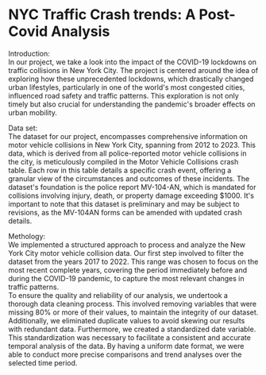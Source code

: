 # NYC Traffic Crash trends: A Post-Covid Analysis
Introduction:   
In our project, we take a look into the impact of the COVID-19 lockdowns on traffic collisions in New York City. The project is centered around the idea of exploring how these unprecedented lockdowns, which drastically changed urban lifestyles, particularly in one of the world's most congested cities, influenced road safety and traffic patterns. This exploration is not only timely but also crucial for understanding the pandemic's broader effects on urban mobility.

Data set:  
The dataset for our project, encompasses comprehensive information on motor vehicle collisions in New York City, spanning from 2012 to 2023. This data, which is derived from all police-reported motor vehicle collisions in the city, is meticulously compiled in the Motor Vehicle Collisions crash table. Each row in this table details a specific crash event, offering a granular view of the circumstances and outcomes of these incidents. The dataset's foundation is the police report MV-104-AN, which is mandated for collisions involving injury, death, or property damage exceeding $1000. It's important to note that this dataset is preliminary and may be subject to revisions, as the MV-104AN forms can be amended with updated crash details.

Methology:  
We implemented a structured approach to process and analyze the New York City motor vehicle collision data. Our first step involved to filter the dataset from the years 2017 to 2022. This range was chosen to focus on the most recent complete years, covering the period immediately before and during the COVID-19 pandemic, to capture the most relevant changes in traffic patterns.  
To ensure the quality and reliability of our analysis, we undertook a thorough data cleaning process. This involved removing variables that were missing 80% or more of their values, to maintain the integrity of our dataset. Additionally, we eliminated duplicate values to avoid skewing our results with redundant data.
Furthermore, we created a standardized date variable. This standardization was necessary to facilitate a consistent and accurate temporal analysis of the data. By having a uniform date format, we were able to conduct more precise comparisons and trend analyses over the selected time period.


